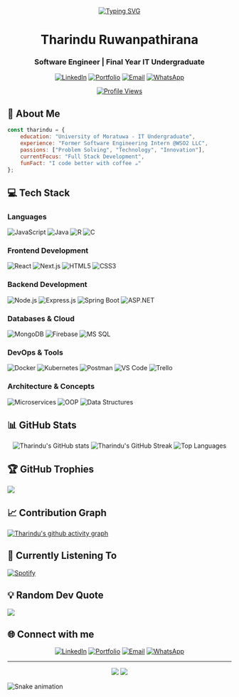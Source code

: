 <div align="center">

[![Typing SVG](https://readme-typing-svg.herokuapp.com?font=Fira+Code&size=30&pause=1000&center=true&vCenter=true&width=500&lines=Hi+👋+I'm+Tharindu;Software+Engineer;Full+Stack+Developer;Final+Year+IT+Undergraduate)](https://git.io/typing-svg)
  
# Tharindu Ruwanpathirana
### Software Engineer | Final Year IT Undergraduate

[![LinkedIn](https://img.shields.io/badge/LinkedIn-0077B5?style=for-the-badge&logo=linkedin&logoColor=white)](https://www.linkedin.com/in/tharindu-chathuranga-ruwanpathirana-5917a520a/)
[![Portfolio](https://img.shields.io/badge/Portfolio-000000?style=for-the-badge&logo=safari&logoColor=white)](https://ruwanpathiranatc.netlify.app/)
[![Email](https://img.shields.io/badge/Email-D14836?style=for-the-badge&logo=gmail&logoColor=white)](mailto:chathuranga.rp20000@gmail.com)
[![WhatsApp](https://img.shields.io/badge/WhatsApp-25D366?style=for-the-badge&logo=whatsapp&logoColor=white)](https://wa.me/+94764492334)

[![Profile Views](https://komarev.com/ghpvc/?username=tharindu432&label=Profile%20views&color=0e75b6&style=flat)](https://github.com/tharindu432)

</div>

## 🚀 About Me

```javascript
const tharindu = {
    education: "University of Moratuwa - IT Undergraduate",
    experience: "Former Software Engineering Intern @WSO2 LLC",
    passions: ["Problem Solving", "Technology", "Innovation"],
    currentFocus: "Full Stack Development",
    funFact: "I code better with coffee ☕"
};
```

## 💻 Tech Stack

### Languages
![JavaScript](https://img.shields.io/badge/JavaScript-F7DF1E?style=for-the-badge&logo=javascript&logoColor=black)
![Java](https://img.shields.io/badge/Java-ED8B00?style=for-the-badge&logo=openjdk&logoColor=white)
![R](https://img.shields.io/badge/R-276DC3?style=for-the-badge&logo=r&logoColor=white)
![C](https://img.shields.io/badge/C-00599C?style=for-the-badge&logo=c&logoColor=white)

### Frontend Development
![React](https://img.shields.io/badge/React-61DAFB?style=for-the-badge&logo=react&logoColor=black)
![Next.js](https://img.shields.io/badge/Next.js-000000?style=for-the-badge&logo=next.js&logoColor=white)
![HTML5](https://img.shields.io/badge/HTML5-E34F26?style=for-the-badge&logo=html5&logoColor=white)
![CSS3](https://img.shields.io/badge/CSS3-1572B6?style=for-the-badge&logo=css3&logoColor=white)

### Backend Development
![Node.js](https://img.shields.io/badge/Node.js-339933?style=for-the-badge&logo=node.js&logoColor=white)
![Express.js](https://img.shields.io/badge/Express.js-000000?style=for-the-badge&logo=express&logoColor=white)
![Spring Boot](https://img.shields.io/badge/Spring_Boot-6DB33F?style=for-the-badge&logo=spring-boot&logoColor=white)
![ASP.NET](https://img.shields.io/badge/ASP.NET-512BD4?style=for-the-badge&logo=.net&logoColor=white)

### Databases & Cloud
![MongoDB](https://img.shields.io/badge/MongoDB-47A248?style=for-the-badge&logo=mongodb&logoColor=white)
![Firebase](https://img.shields.io/badge/Firebase-FFCA28?style=for-the-badge&logo=firebase&logoColor=black)
![MS SQL](https://img.shields.io/badge/MS_SQL-CC2927?style=for-the-badge&logo=microsoft-sql-server&logoColor=white)

### DevOps & Tools
![Docker](https://img.shields.io/badge/Docker-2496ED?style=for-the-badge&logo=docker&logoColor=white)
![Kubernetes](https://img.shields.io/badge/Kubernetes-326CE5?style=for-the-badge&logo=kubernetes&logoColor=white)
![Postman](https://img.shields.io/badge/Postman-FF6C37?style=for-the-badge&logo=postman&logoColor=white)
![VS Code](https://img.shields.io/badge/VS_Code-007ACC?style=for-the-badge&logo=visual-studio-code&logoColor=white)
![Trello](https://img.shields.io/badge/Trello-0052CC?style=for-the-badge&logo=trello&logoColor=white)

### Architecture & Concepts
![Microservices](https://img.shields.io/badge/Microservices-gray?style=for-the-badge)
![OOP](https://img.shields.io/badge/OOP-navy?style=for-the-badge)
![Data Structures](https://img.shields.io/badge/Data_Structures-teal?style=for-the-badge)

## 📊 GitHub Stats

<div align="center">
  <img src="https://github-readme-stats.vercel.app/api?username=tharindu432&show_icons=true&theme=tokyonight&hide_border=true" alt="Tharindu's GitHub stats" />
  <img src="https://github-readme-streak-stats.herokuapp.com/?user=tharindu432&theme=tokyonight&hide_border=true" alt="Tharindu's GitHub Streak" />
  <img src="https://github-readme-stats.vercel.app/api/top-langs/?username=tharindu432&layout=compact&theme=tokyonight&hide_border=true" alt="Top Languages" />
</div>

## 🏆 GitHub Trophies
![](https://github-profile-trophy.vercel.app/?username=tharindu432&theme=tokyonight&no-frame=true&no-bg=false&margin-w=4)

## 📈 Contribution Graph
[![Tharindu's github activity graph](https://github-readme-activity-graph.vercel.app/graph?username=tharindu432&theme=tokyo-night)](https://github.com/ashutosh00710/github-readme-activity-graph)

## 🎵 Currently Listening To
[![Spotify](https://novatorem-spotify-seven.vercel.app/api/spotify)](https://open.spotify.com/user/YOUR_SPOTIFY_USER_ID)

## 💡 Random Dev Quote
![](https://quotes-github-readme.vercel.app/api?type=horizontal&theme=tokyonight)

## 🌐 Connect with me

<div align="center">
  
[![LinkedIn](https://img.shields.io/badge/LinkedIn-0077B5?style=for-the-badge&logo=linkedin&logoColor=white)](https://www.linkedin.com/in/tharindu-chathuranga-ruwanpathirana-5917a520a/)
[![Portfolio](https://img.shields.io/badge/Portfolio-000000?style=for-the-badge&logo=About.me&logoColor=white)](https://ruwanpathiranatc.netlify.app/)
[![Email](https://img.shields.io/badge/Gmail-D14836?style=for-the-badge&logo=gmail&logoColor=white)](mailto:chathuranga.rp20000@gmail.com)
[![WhatsApp](https://img.shields.io/badge/WhatsApp-25D366?style=for-the-badge&logo=whatsapp&logoColor=white)](https://wa.me/+94764492334)

</div>

---

<div align="center">
  <img src="https://forthebadge.com/images/badges/built-with-love.svg"/>
  <img src="https://forthebadge.com/images/badges/powered-by-coffee.svg"/>
</div>

<!-- Snake animation -->
![Snake animation](https://github.com/tharindu432/tharindu432/blob/output/github-contribution-grid-snake.svg)

